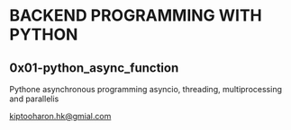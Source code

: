 # BACKEND PROGRAMMING WITH PYTHON

## 0x01-python_async_function
Pythone asynchronous programming
asyncio, threading, multiprocessing and parallelis


<author><kiptooharon.hk@gmial.com>
